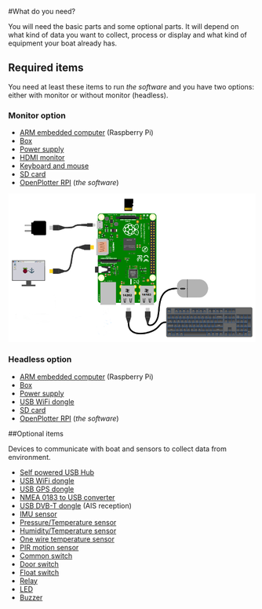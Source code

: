 #What do you need?

You will need the basic parts and some optional parts. It will depend on what kind of data you want to collect, process or display and what kind of equipment your boat already has.

## Required items

You need at least these items to run *the software* and you have two options: either with monitor or without monitor (headless).

### Monitor option

* [ARM embedded computer](arm_computer.md) (Raspberry Pi)
* [Box](box.md)
* [Power supply](power_supply.md)
* [HDMI monitor](monitor.md)
* [Keyboard and mouse](keyboard.md)
* [SD card](sd_card.md)
* [OpenPlotter RPI](software.md) (*the software*)

![](start.png)

### Headless option

* [ARM embedded computer](arm_computer.md) (Raspberry Pi)
* [Box](box.md)
* [Power supply](power_supply.md)
* [USB WiFi dongle](wifi_dongle.md)
* [SD card](sd_card.md)
* [OpenPlotter RPI](software.md) (*the software*)

##Optional items

Devices to communicate with boat and sensors to collect data from environment.

* [Self powered USB Hub](hub.md)
* [USB WiFi dongle](wifi_dongle.md)
* [USB GPS dongle](gps_dongle.md)
* [NMEA 0183 to USB converter](nmea_converter.md)
* [USB DVB-T dongle](dvb-t_dongle.md) (AIS reception)
* [IMU sensor](imu_sensor.md)
* [Pressure/Temperature sensor](pressure_sensor.md)
* [Humidity/Temperature sensor](humidity_sensor.md)
* [One wire temperature sensor](1w_temp_sensor.md)
* [PIR motion sensor](motion.md)
* [Common switch](common_sw.md)
* [Door switch](door_sw.md)
* [Float switch](float_sw.md)
* [Relay](relay.md)
* [LED](led.md)
* [Buzzer](buzzer.md)